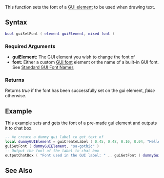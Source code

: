 This function sets the font of a [GUI element](/docs/GUI_widgets.md "wikilink") to be used when drawing text.

Syntax
------

``` lua
bool guiSetFont ( element guiElement, mixed font )
```

### Required Arguments

-   **guiElement:** The GUI element you wish to change the font of
-   **font:** Either a custom [GUI font](/docs/GUI_font.md "wikilink") element or the name of a built-in GUI font. See [Standard GUI Font Names](/Standard_GUI_Font_Names.md "wikilink")

### Returns

Returns *true* if the font has been successfully set on the gui element, *false* otherwise.

Example
-------

This example sets and gets the font of a pre-made gui element and outputs it to chat box.

``` lua
-- We create a dummy gui label to get text of
local dummyGUIElement = guiCreateLabel ( 0.45, 0.48, 0.10, 0.04, "Hello world", true )
guiSetFont ( dummyGUIElement, "sa-gothic" )
-- Output the font of the label to chat box
outputChatBox ( "Font used in the GUI label: " .. guiGetFont ( dummyGuiElement ) )
```

See Also
--------
